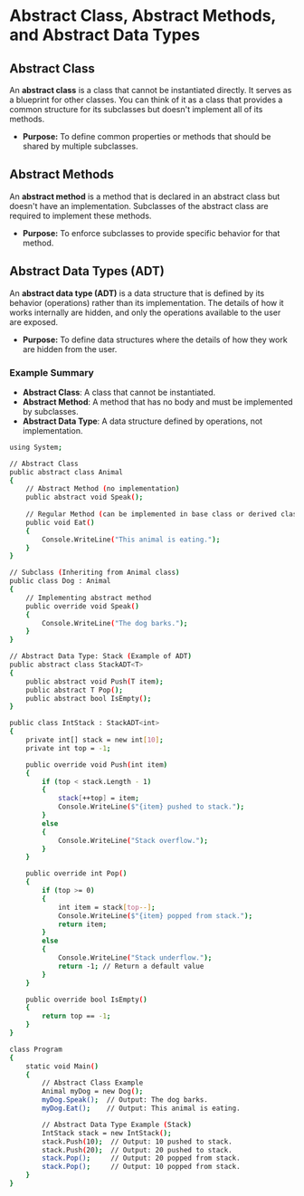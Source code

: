 # Abstract Class, Abstract Methods, and Abstract Data Types

## Abstract Class
An **abstract class** is a class that cannot be instantiated directly. It serves as a blueprint for other classes. You can think of it as a class that provides a common structure for its subclasses but doesn't implement all of its methods.

- **Purpose:** To define common properties or methods that should be shared by multiple subclasses.

## Abstract Methods
An **abstract method** is a method that is declared in an abstract class but doesn't have an implementation. Subclasses of the abstract class are required to implement these methods.

- **Purpose:** To enforce subclasses to provide specific behavior for that method.

## Abstract Data Types (ADT)
An **abstract data type (ADT)** is a data structure that is defined by its behavior (operations) rather than its implementation. The details of how it works internally are hidden, and only the operations available to the user are exposed.

- **Purpose:** To define data structures where the details of how they work are hidden from the user.

### Example Summary
- **Abstract Class**: A class that cannot be instantiated.
- **Abstract Method**: A method that has no body and must be implemented by subclasses.
- **Abstract Data Type**: A data structure defined by operations, not implementation.


```bash
using System;

// Abstract Class
public abstract class Animal
{
    // Abstract Method (no implementation)
    public abstract void Speak();
    
    // Regular Method (can be implemented in base class or derived class)
    public void Eat()
    {
        Console.WriteLine("This animal is eating.");
    }
}

// Subclass (Inheriting from Animal class)
public class Dog : Animal
{
    // Implementing abstract method
    public override void Speak()
    {
        Console.WriteLine("The dog barks.");
    }
}

// Abstract Data Type: Stack (Example of ADT)
public abstract class StackADT<T>
{
    public abstract void Push(T item);
    public abstract T Pop();
    public abstract bool IsEmpty();
}

public class IntStack : StackADT<int>
{
    private int[] stack = new int[10];
    private int top = -1;

    public override void Push(int item)
    {
        if (top < stack.Length - 1)
        {
            stack[++top] = item;
            Console.WriteLine($"{item} pushed to stack.");
        }
        else
        {
            Console.WriteLine("Stack overflow.");
        }
    }

    public override int Pop()
    {
        if (top >= 0)
        {
            int item = stack[top--];
            Console.WriteLine($"{item} popped from stack.");
            return item;
        }
        else
        {
            Console.WriteLine("Stack underflow.");
            return -1; // Return a default value
        }
    }

    public override bool IsEmpty()
    {
        return top == -1;
    }
}

class Program
{
    static void Main()
    {
        // Abstract Class Example
        Animal myDog = new Dog();
        myDog.Speak();  // Output: The dog barks.
        myDog.Eat();    // Output: This animal is eating.

        // Abstract Data Type Example (Stack)
        IntStack stack = new IntStack();
        stack.Push(10);  // Output: 10 pushed to stack.
        stack.Push(20);  // Output: 20 pushed to stack.
        stack.Pop();     // Output: 20 popped from stack.
        stack.Pop();     // Output: 10 popped from stack.
    }
}

```
